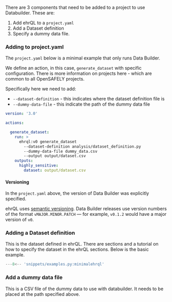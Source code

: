 There are 3 components that need to be added to a project to use
Databuilder. These are:

1. Add ehrQL to a `project.yaml`
2. Add a Dataset definition
3. Specify a dummy data file.

### Adding to project.yaml
The `project.yaml` below is a minimal example that only runs Data
Builder.

We define an action, in this case, `generate_dataset` with specific configuration.
There is more information on projects here - which are common to all OpenSAFELY
projects.

Specifically here we need to add:

- `--dataset-definition` - this indicates where the dataset definition file is
- `--dummy-data-file` - this indicate the path of the dummy data file

```yaml title="Minimal ehrQL project YAML example"
version: '3.0'

actions:

  generate_dataset:
    run: >
      ehrql:v0 generate_dataset
        --dataset-definition analysis/dataset_definition.py
        --dummy-data-file dummy_data.csv
        --output output/dataset.csv
    outputs:
      highly_sensitive:
        dataset: output/dataset.csv
```
#### Versioning

In the `project.yaml` above, the version of Data
Builder was explicitly specified.

ehrQL uses [semantic versioning](https://semver.org/). Data
Builder releases use version numbers of the format `vMAJOR.MINOR.PATCH`
— for example, `v0.1.2` would have a major version of `v0`.

### Adding a Dataset definition
This is the dataset defined in ehrQL. There are sections and a tutorial
on how to specify the dataset in the ehrQL sections. Below is the basic
example.

```python
---8<-- 'snippets/examples.py:minimalehrql'
```

### Add a dummy data file
This is a CSV file of the dummy data to use with databuilder. It needs to
be placed at the path specified above.
